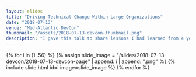 ```yaml
---
layout: slides
title: "Driving Technical Change Within Large Organizations"
date: "2018-07-13"
venue: "Mid-Atlantic DevCon"
thumbnail: "/assets/2018-07-13-devcon-thumbnail.png"
description: "I gave this talk to share lessons I had learned from 4 years building modern cloud-based software in the federal government. Our team had previously launched the first cloud-based system at Centers for Medicare and Medicaid and successfully integrated numerous Silicon Valley software development practices into the agency. I lost the speaker notes, so I only have the slides for this talk. I like to use a lot of gifs in my talks which don't always come through in the slide images."
---
```


{% for i in (1..56) %}
  {% assign slide_image = "/slides/2018-07-13-devcon/2018-07-13-devcon-page" | append: i | append: ".png" %}
  {% include slide.html id=i image=slide_image %}
{% endfor %} 
